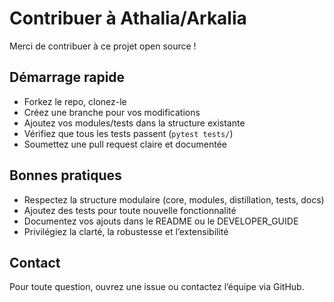 # Contribuer à Athalia/Arkalia

Merci de contribuer à ce projet open source !

## Démarrage rapide
- Forkez le repo, clonez-le
- Créez une branche pour vos modifications
- Ajoutez vos modules/tests dans la structure existante
- Vérifiez que tous les tests passent (`pytest tests/`)
- Soumettez une pull request claire et documentée

## Bonnes pratiques
- Respectez la structure modulaire (core, modules, distillation, tests, docs)
- Ajoutez des tests pour toute nouvelle fonctionnalité
- Documentez vos ajouts dans le README ou le DEVELOPER_GUIDE
- Privilégiez la clarté, la robustesse et l’extensibilité

## Contact
Pour toute question, ouvrez une issue ou contactez l’équipe via GitHub. 